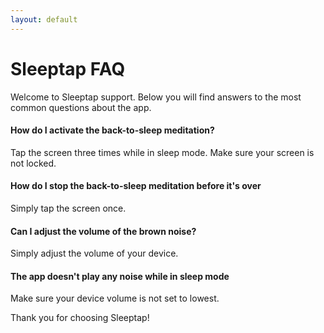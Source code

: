 ```yaml
---
layout: default
---
```


# Sleeptap FAQ
Welcome to Sleeptap support. Below you will find answers to the most common questions about the app.

#### How do I activate the back-to-sleep meditation?
Tap the screen three times while in sleep mode. Make sure your screen is not locked.

#### How do I stop the back-to-sleep meditation before it's over
Simply tap the screen once.

#### Can I adjust the volume of the brown noise?
Simply adjust the volume of your device.

#### The app doesn't play any noise while in sleep mode
Make sure your device volume is not set to lowest.



Thank you for choosing Sleeptap!
